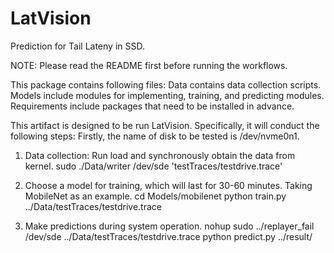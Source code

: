 # LatVision
Prediction for Tail Lateny in SSD.

NOTE: Please read the README first before running the workflows.

This package contains following files:
Data contains data collection scripts.
Models include modules for implementing, training, and predicting modules.
Requirements include packages that need to be installed in advance.

This artifact is designed to be run LatVision. Specifically, it will conduct the following steps:
Firstly, the name of disk to be tested is /dev/nvme0n1.
1. Data collection: Run load and synchronously obtain the data from kernel.
   sudo ./Data/writer /dev/sde 'testTraces/testdrive.trace'
   
2. Choose a model for training, which will last for 30-60 minutes. Taking MobileNet as an example.
   cd Models/mobilenet
   python train.py ../Data/testTraces/testdrive.trace
   
3. Make predictions during system operation.
   nohup sudo ../replayer_fail /dev/sde ../Data/testTraces/testdrive.trace
   python predict.py ../result/

 
